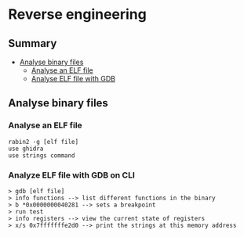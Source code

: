 # Reverse engineering

## Summary
* [Analyse binary files](#analyse-binary-files)
	* [Analyse an ELF file](#analyse-an-elf-file)
	* [Analyse ELF file with GDB](#analyse-elf-file-with-gdb-on-cli)

## Analyse binary files
### Analyse an ELF file
```
rabin2 -g [elf file]
use ghidra
use strings command
```
### Analyze ELF file with GDB on CLI
```
> gdb [elf file]
> info functions --> list different functions in the binary
> b *0x0000000040281 --> sets a breakpoint
> run test
> info registers --> view the current state of registers
> x/s 0x7fffffffe2d0 --> print the strings at this memory address
```

